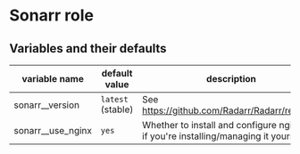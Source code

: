 # Sonarr role

## Variables and their defaults

| variable name       | default value     | description                                                                             |
| ------------------- | ----------------- | --------------------------------------------------------------------------------------- |
| sonarr\_\_version   | `latest` (stable) | See https://github.com/Radarr/Radarr/releases                                           |
| sonarr\_\_use_nginx | `yes`             | Whether to install and configure nginx (`no` if you're installing/managing it yourself) |
